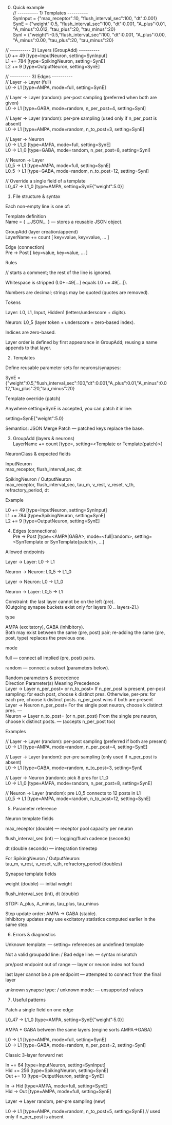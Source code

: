 0) Quick example  
// ---------- 1) Templates ----------  
SynInput = {"max_receptor":10, "flush_interval_sec":100, "dt":0.001}  
SynE     = {"weight":0.5, "flush_interval_sec":100, "dt":0.001, "A_plus":0.01, "A_minus":0.012, "tau_plus":20, "tau_minus":20}  
SynI     = {"weight":-0.5,"flush_interval_sec":100, "dt":0.001, "A_plus":0.00, "A_minus":0.00,  "tau_plus":20, "tau_minus":20}  

// ---------- 2) Layers (GroupAdd) ----------  
L0 += 49  [type=InputNeuron,   setting=SynInput]  
L1 += 784 [type=SpikingNeuron, setting=SynE]  
L2 += 9   [type=OutputNeuron,  setting=SynE]  

// ---------- 3) Edges ----------  
// Layer → Layer (full)  
L0 -> L1 [type=AMPA, mode=full, setting=SynE]  

// Layer → Layer (random): per-post sampling (preferred when both are given)  
L0 -> L1 [type=GABA, mode=random, n_per_post=4, setting=SynI]  

// Layer → Layer (random): per-pre sampling (used only if n_per_post is absent)  
L0 -> L1 [type=AMPA, mode=random, n_to_post=3, setting=SynE]  

// Layer → Neuron  
L0 -> L1_0 [type=AMPA, mode=full, setting=SynE]  
L0 -> L1_0 [type=GABA, mode=random, n_per_post=8, setting=SynI]  

// Neuron → Layer  
L0_5 -> L1 [type=AMPA, mode=full, setting=SynE]  
L0_5 -> L1 [type=GABA, mode=random, n_to_post=12, setting=SynI]  

// Override a single field of a template  
L0_47 -> L1_0 [type=AMPA, setting=SynE{"weight":5.0}]  

1) File structure & syntax  

Each non-empty line is one of:  

Template definition  
Name = { ...JSON... } — stores a reusable JSON object.  

GroupAdd (layer creation/append)  
LayerName += count [ key=value, key=value, ... ]  

Edge (connection)  
Pre -> Post [ key=value, key=value, ... ]  

Rules

// starts a comment; the rest of the line is ignored.  

Whitespace is stripped (L0+=49[...] equals L0 += 49[...]).  

Numbers are decimal; strings may be quoted (quotes are removed).  

Tokens  
 
Layer: L0, L1, Input, Hidden1 (letters/underscore + digits).  

Neuron: L0_5 (layer token + underscore + zero-based index).  

Indices are zero-based.  

Layer order is defined by first appearance in GroupAdd; reusing a name appends to that layer.  

2) Templates  

Define reusable parameter sets for neurons/synapses:  

SynE = {"weight":0.5,"flush_interval_sec":100,"dt":0.001,"A_plus":0.01,"A_minus":0.012,"tau_plus":20,"tau_minus":20}  

Template override (patch)  

Anywhere setting=SynE is accepted, you can patch it inline:  

setting=SynE{"weight":5.0}  


Semantics: JSON Merge Patch — patched keys replace the base.  

3) GroupAdd (layers & neurons)  
LayerName += count [type=<NeuronClass>, setting=<Template or Template{patch}>]  


NeuronClass & expected fields  

InputNeuron  
max_receptor, flush_interval_sec, dt  

SpikingNeuron / OutputNeuron  
max_receptor, flush_interval_sec, tau_m, v_rest, v_reset, v_th, refractory_period, dt  

Example  

L0 += 49  [type=InputNeuron,   setting=SynInput]  
L1 += 784 [type=SpikingNeuron, setting=SynE]  
L2 += 9   [type=OutputNeuron,  setting=SynE]  

4) Edges (connections)  
Pre -> Post [type=<AMPA|GABA>, mode=<full|random>, setting=<SynTemplate or SynTemplate{patch}>, ...]  


Allowed endpoints  

Layer → Layer: L0 -> L1  

Neuron → Neuron: L0_5 -> L1_0  

Layer → Neuron: L0 -> L1_0  

Neuron → Layer: L0_5 -> L1  

Constraint: the last layer cannot be on the left (pre).  
(Outgoing synapse buckets exist only for layers [0 .. layers-2].)  

type  

AMPA (excitatory), GABA (inhibitory).  
Both may exist between the same (pre, post) pair; re-adding the same (pre, post, type) replaces the previous one.  

mode  

full — connect all implied (pre, post) pairs.  

random — connect a subset (parameters below).  

Random parameters & precedence  
Direction	Parameter(s)	Meaning	Precedence  
Layer → Layer	n_per_post=<k> or n_to_post=<k>	If n_per_post is present, per-post sampling: for each post, choose k distinct pres. Otherwise, per-pre: for each   pre, choose k distinct posts.	n_per_post wins if both are present  
Layer → Neuron	n_per_post=<k>	For the single post neuron, choose k distinct pres.	—  
Neuron → Layer	n_to_post=<k> (or n_per_post)	From the single pre neuron, choose k distinct posts.	— (accepts n_per_post too)  

Examples  

// Layer → Layer (random): per-post sampling (preferred if both are present)  
L0 -> L1 [type=AMPA, mode=random, n_per_post=4, setting=SynE]  

// Layer → Layer (random): per-pre sampling (only used if n_per_post is absent)  
L0 -> L1 [type=GABA, mode=random, n_to_post=3, setting=SynI]  

// Layer → Neuron (random): pick 8 pres for L1_0  
L0 -> L1_0 [type=AMPA, mode=random, n_per_post=8, setting=SynE]  

// Neuron → Layer (random): pre L0_5 connects to 12 posts in L1  
L0_5 -> L1 [type=AMPA, mode=random, n_to_post=12, setting=SynE]  

5) Parameter reference  

Neuron template fields  

max_receptor (double) — receptor pool capacity per neuron  

flush_interval_sec (int) — logging/flush cadence (seconds)  

dt (double seconds) — integration timestep  

For SpikingNeuron / OutputNeuron:  
tau_m, v_rest, v_reset, v_th, refractory_period (doubles)  

Synapse template fields  

weight (double) — initial weight  

flush_interval_sec (int), dt (double)  

STDP: A_plus, A_minus, tau_plus, tau_minus  

Step update order: AMPA → GABA (stable).  
Inhibitory updates may use excitatory statistics computed earlier in the same step.  

6) Errors & diagnostics  

Unknown template: <Name> — setting= references an undefined template  

Not a valid groupadd line: / Bad edge line: — syntax mismatch  

pre/post endpoint out of range — layer or neuron index not found  

last layer cannot be a pre endpoint — attempted to connect from the final layer  

unknown synapse type: / unknown mode: — unsupported values  

7) Useful patterns  

Patch a single field on one edge  

L0_47 -> L1_0 [type=AMPA, setting=SynE{"weight":5.0}]  


AMPA + GABA between the same layers (engine sorts AMPA→GABA)  

L0 -> L1 [type=AMPA, mode=full,   setting=SynE]  
L0 -> L1 [type=GABA, mode=random, n_per_post=2, setting=SynI]  


Classic 3-layer forward net  

In  += 64  [type=InputNeuron,   setting=SynInput]  
Hid += 256 [type=SpikingNeuron, setting=SynE]  
Out += 10  [type=OutputNeuron,  setting=SynE]  

In  -> Hid [type=AMPA, mode=full, setting=SynE]  
Hid -> Out [type=AMPA, mode=full, setting=SynE]  


Layer → Layer random, per-pre sampling (new)

L0 -> L1 [type=AMPA, mode=random, n_to_post=5, setting=SynE]  // used only if n_per_post is absent
